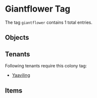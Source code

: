 # Giantflower Tag

The tag `giantflower` contains 1 total entries.

## Objects

## Tenants

Following tenants require this colony tag:

- [Yaaviling](https://ceterai.github.io/MyEnternia/Wiki/Yaaviling)

## Items
